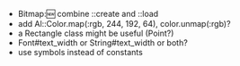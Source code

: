 * Bitmap::new: combine ::create and ::load
* add Al::Color.map(:rgb, 244, 192, 64), color.unmap(:rgb)?
* a Rectangle class might be useful (Point?)
* Font#text_width or String#text_width or both?
* use symbols instead of constants
